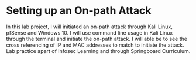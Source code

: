 # Setting up an On-path Attack

In this lab project, I will initiated an on-path attack through Kali Linux, pfSense and Windows 10. I will use command line usage in Kali Linux through the terminal and initiate the on-path attack. I will able be to see the cross referencing of IP and MAC addresses to match to initiate the attack. Lab practice apart of Infosec Learning and through Springboard Curriculum.
